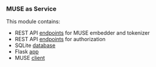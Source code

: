 ### MUSE as Service
This module contains:
- REST API [endpoints](https://github.com/dayyass/muse_as_service/blob/main/muse_as_service/endpoints.py) for MUSE embedder and tokenizer
- REST API [endpoints](https://github.com/dayyass/muse_as_service/blob/main/muse_as_service/auth.py) for authorization
- SQLite [database](https://github.com/dayyass/muse_as_service/blob/main/muse_as_service/database)
- Flask [app](https://github.com/dayyass/muse_as_service/blob/main/muse_as_service/app.py)
- MUSE [client](https://github.com/dayyass/muse_as_service/blob/main/muse_as_service/client)
